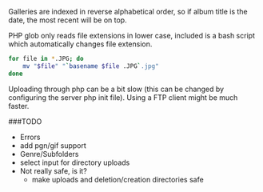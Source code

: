 Galleries are indexed in reverse alphabetical order, so if album title is the date, the most recent will be on top.

PHP glob only reads file extensions in lower case, included is a bash script which automatically changes file extension.

```bash
for file in *.JPG; do
    mv "$file" "`basename $file .JPG`.jpg"
done
```
Uploading through php can be a bit slow (this can be changed by configuring the server php init file). Using a FTP client might be much faster.


###TODO
- Errors
- add pgn/gif support
- Genre/Subfolders
- select input for directory uploads
- Not really safe, is it?
    - make uploads and deletion/creation directories safe
